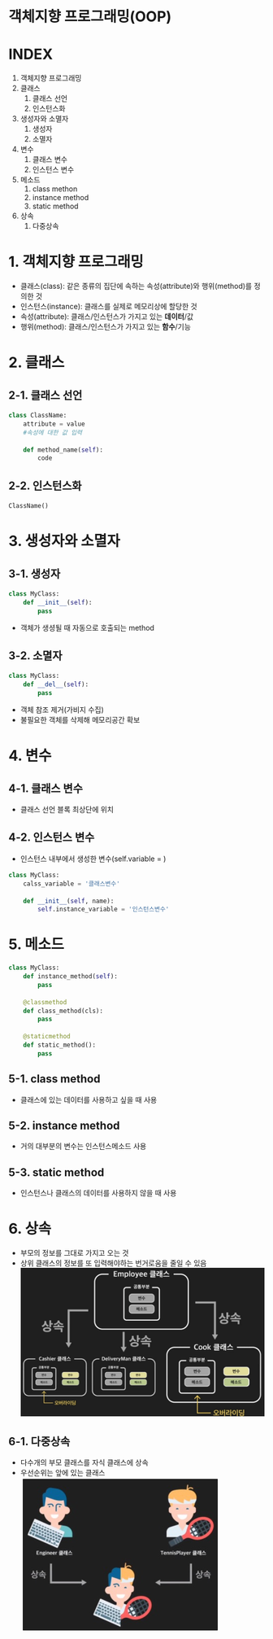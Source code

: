 # 객체지향 프로그래밍(OOP)
# INDEX
1. 객체지향 프로그래밍
2. 클래스
    1. 클래스 선언
    2. 인스턴스화
3. 생성자와 소멸자
    1. 생성자
    2. 소멸자
4. 변수
    1. 클래스 변수
    2. 인스턴스 변수
5. 메소드
    1. class methon
    2. instance method
    3. static method
6. 상속
    1. 다중상속

# 1. 객체지향 프로그래밍
- 클래스(class): 같은 종류의 집단에 속하는 속성(attribute)와 행위(method)를 정의한 것
- 인스턴스(instance): 클래스를 실제로 메모리상에 할당한 것
- 속성(attribute): 클래스/인스턴스가 가지고 있는 **데이터**/값
- 행위(method): 클래스/인스턴스가 가지고 있는 **함수**/기능

# 2. 클래스
## 2-1. 클래스 선언
```python
class ClassName:
    attribute = value
    #속성에 대한 값 입력

    def method_name(self):
        code
```

## 2-2. 인스턴스화
```python
ClassName()
```

# 3. 생성자와 소멸자

## 3-1. 생성자
```python
class MyClass:
    def __init__(self):
        pass
```
- 객체가 생셩될 때 자동으로 호출되는 method

## 3-2. 소멸자
```python
class MyClass:
    def __del__(self):
        pass
```
- 객체 참조 제거(가비지 수집)
- 불필요한 객체를 삭제해 메모리공간 확보
# 4. 변수
## 4-1. 클래스 변수
- 클래스 선언 블록 최상단에 위치

## 4-2. 인스턴스 변수
- 인스턴스 내부에서 생성한 변수(self.variable = )

```python
class MyClass:
    calss_variable = '클래스변수'

    def __init__(self, name):
        self.instance_variable = '인스턴스변수'
```

# 5. 메소드
```python
class MyClass:
    def instance_method(self):
        pass

    @classmethod
    def class_method(cls):
        pass

    @staticmethod
    def static_method():
        pass
```
## 5-1. class method
- 클래스에 있는 데이터를 사용하고 싶을 때 사용

## 5-2. instance method
- 거의 대부분의 변수는 인스턴스메소드 사용

## 5-3. static method
- 인스턴스나 클래스의 데이터를 사용하지 않을 때 사용

# 6. 상속
- 부모의 정보를 그대로 가지고 오는 것
- 상위 클래스의 정보를 또 입력해야하는 번거로움을 줄일 수 있음
![상속](../assets/aa.jpeg)

## 6-1. 다중상속
- 다수개의 부모 클래스를 자식 클래스에 상속
- 우선순위는 앞에 있는 클래스
![다중상속](../assets/a.jpeg)